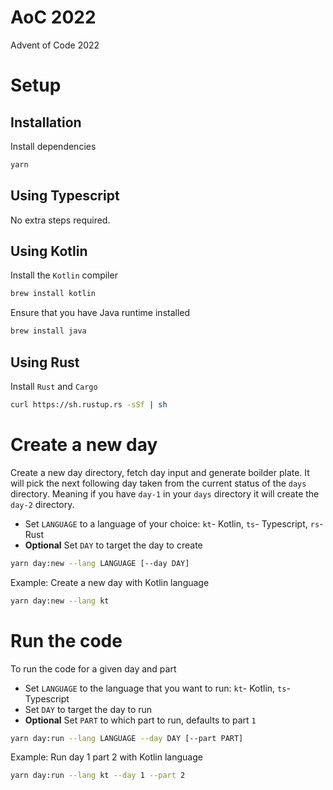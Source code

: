 # AoC 2022
Advent of Code 2022

# Setup

## Installation
Install dependencies

```bash
yarn
```

## Using Typescript
No extra steps required.

## Using Kotlin
Install the `Kotlin` compiler
```bash
brew install kotlin
```

Ensure that you have Java runtime installed
```bash
brew install java
```

## Using Rust
Install `Rust` and `Cargo`
```bash
curl https://sh.rustup.rs -sSf | sh
```

# Create a new day
Create a new day directory, fetch day input and generate boilder plate.
It will pick the next following day taken from the current status of the `days` directory. Meaning if you have `day-1` in your `days` directory it will create the `day-2` directory.

* Set `LANGUAGE` to a language of your choice: `kt`- Kotlin, `ts`- Typescript, `rs`- Rust
* **Optional** Set `DAY` to target the day to create

```bash
yarn day:new --lang LANGUAGE [--day DAY]
```

Example:
Create a new day with Kotlin language
```bash
yarn day:new --lang kt
```

# Run the code
To run the code for a given day and part

* Set `LANGUAGE` to the language that you want to run: `kt`- Kotlin, `ts`- Typescript
* Set `DAY` to target the day to run
* **Optional** Set `PART` to which part to run, defaults to part `1`

```bash
yarn day:run --lang LANGUAGE --day DAY [--part PART]
```

Example:
Run day 1 part 2 with Kotlin language
```bash
yarn day:run --lang kt --day 1 --part 2
```
